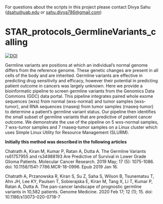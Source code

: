 For questions about the scripts in this project please contact Divya Sahu (dsahu@uab.edu or sahu.divya786@gmail.com)

# STAR_protocols_GermlineVariants_calling

[![DOI](https://zenodo.org/badge/419077939.svg)](https://zenodo.org/badge/latestdoi/419077939)


Germline variants are positions at which an individual’s normal genome differs from the reference genome. These genetic changes are present in all cells of the body and are inherited. Germline variants are effective in predicting drug sensitivity and efficacy, however their potential in predicting patient outcome in cancers was largely unknown. Here we provide a bioinformatic pipeline to screen germline variants from the Genomics Data Commons (GDC) data portal. This pipeline integrates paired whole exome sequences (wxs) from normal (wxs-normal) and tumor samples (wxs-tumor), and RNA sequences (rnaseq) from tumor samples (rnaseq-tumor) to determine a patient’s germline variant status. Our pipeline then identifies the small subset of germline variants that are predictive of patient cancer outcome. We demonstrate the use of the pipeline on 5 wxs-normal samples, 7 wxs-tumor samples and 7 rnaseq-tumor samples on a Linux cluster which uses Simple Linux Utility for Resource Management (SLURM).

**Initially this method was described in the following articles**

Chatrath A, Kiran M, Kumar P, Ratan A, Dutta A. The Germline Variants rs61757955 and rs34988193 Are Predictive of Survival in Lower Grade Glioma Patients. Molecular Cancer Research. 2019 May; 17 (5): 1075-1086. doi: 10.1158/1541-7786.MCR-18-0996. Epub 2019 Jan 16.

Chatrath A, Przanowska R, Kiran S, Su Z, Saha S, Wilson B, Tsunematsu T, Ahn JH, Lee KY, Paulsen T, Sobierajska E, Kiran M, Tang X, Li T, Kumar P, Ratan A, Dutta A. The pan-cancer landscape of prognostic germline variants in 10,582 patients. Genome Medicine. 2020 Feb 17; 12 (1); 15. doi: 10.1186/s13073-020-0718-7




